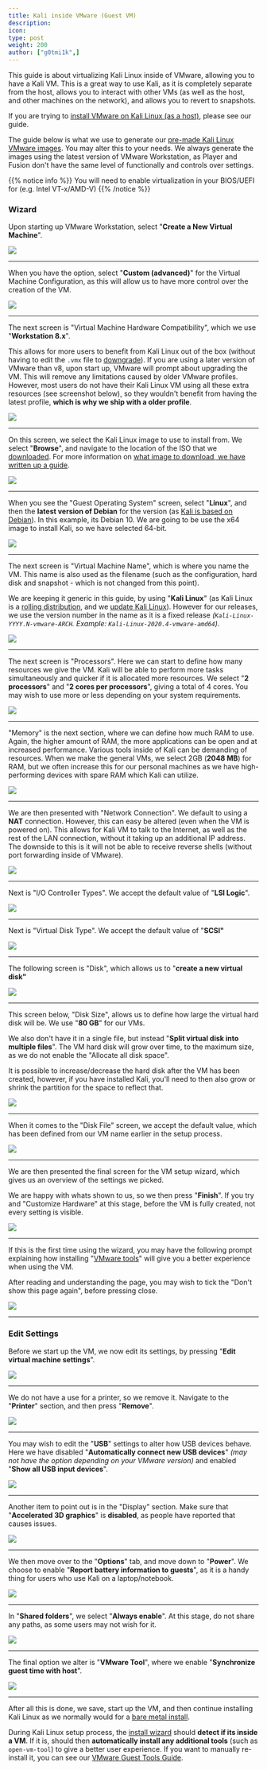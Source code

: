 ```yaml
---
title: Kali inside VMware (Guest VM)
description:
icon:
type: post
weight: 200
author: ["g0tmi1k",]
---
```


This guide is about virtualizing Kali Linux inside of VMware, allowing you to have a Kali VM. This is a great way to use Kali, as it is completely separate from the host, allows you to interact with other VMs (as well as the host, and other machines on the network), and allows you to revert to snapshots.

If you are trying to [install VMware on Kali Linux (as a host)](/docs/virtualization/install-vmware-host/), please see our guide.

The guide below is what we use to generate our [pre-made Kali Linux VMware images](https://www.offensive-security.com/kali-linux-vm-vmware-virtualbox-image-download/). You may alter this to your needs. We always generate the images using the latest version of VMware Workstation, as Player and Fusion don't have the same level of functionally and controls over settings.

{{% notice info %}}
You will need to enable virtualization in your BIOS/UEFI for (e.g. Intel VT-x/AMD-V)
{{% /notice %}}

### Wizard

Upon starting up VMware Workstation, select "**Create a New Virtual Machine**".

![](vm-01.png)

- - -

When you have the option, select "**Custom (advanced)**" for the Virtual Machine Configuration, as this will allow us to have more control over the creation of the VM.

![](vm-02.png)

- - -

The next screen is "Virtual Machine Hardware Compatibility", which we use "**Workstation 8.x**".

This allows for more users to benefit from Kali Linux out of the box (without having to edit the `.vmx` file to [downgrade](https://communities.vmware.com/thread/517825)). If you are using a later version of VMware than v8, upon start up, VMware will prompt about upgrading the VM. This will remove any limitations caused by older VMware profiles.
However, most users do not have their Kali Linux VM using all these extra resources (see screenshot below), so they wouldn't benefit from having the latest profile, **which is why we ship with a older profile**.

![](vm-03.png)

- - -

On this screen, we select the Kali Linux image to use to install from. We select "**Browse**", and navigate to the location of the ISO that we [downloaded](/docs/introduction/download-official-kali-linux-images/). For more information on [what image to download, we have written up a guide](/docs/introduction/what-image-to-download/).

![](vm-04.png)

- - -

When you see the "Guest Operating System" screen, select "**Linux**", and then the **latest version of Debian** for the version (as [Kali is based on Debian](/docs/policy/kali-linux-relationship-with-debian/)). In this example, its Debian 10. We are going to be use the x64 image to install Kali, so we have selected 64-bit.

![](vm-05.png)

- - -

The next screen is "Virtual Machine Name", which is where you name the VM. This name is also used as the filename (such as the configuration, hard disk and snapshot - which is not changed from this point).

We are keeping it generic in this guide, by using "**Kali Linux**" (as Kali Linux is a [rolling distribution](/docs/general-use/kali-branches/), and we [update Kali Linux](/docs/general-use/updating-kali/)).
However for our releases, we use the version number in the name as it is a fixed release _(`Kali-Linux-YYYY.N-vmware-ARCH`. Example: `Kali-Linux-2020.4-vmware-amd64`)_.

![](vm-06.png)

- - -

The next screen is "Processors". Here we can start to define how many resources we give the VM. Kali will be able to perform more tasks simultaneously and quicker if it is allocated more resources. We select "**2 processors**" and "**2 cores per processors**", giving a total of 4 cores. You may wish to use more or less depending on your system requirements.

![](vm-07.png)

- - -

"Memory" is the next section, where we can define how much RAM to use. Again, the higher amount of RAM, the more applications can be open and at increased performance. Various tools inside of Kali can be demanding of resources. When we make the general VMs, we select 2GB (**2048 MB**) for RAM, but we often increase this for our personal machines as we have high-performing devices with spare RAM which Kali can utilize.

![](vm-08.png)

- - -

We are then presented with "Network Connection". We default to using a **NAT** connection. However, this can easy be altered (even when the VM is powered on). This allows for Kali VM to talk to the Internet, as well as the rest of the LAN connection, without it taking up an additional IP address. The downside to this is it will not be able to receive reverse shells (without port forwarding inside of VMware).

![](vm-09.png)

- - -

Next is "I/O Controller Types". We accept the default value of "**LSI Logic**".

![](vm-10.png)

- - -

Next is "Virtual Disk Type". We accept the default value of "**SCSI"**

![](vm-11.png)

- - -

The following screen is "Disk", which allows us to "**create a new virtual disk"**

![](vm-12.png)

- - -

This screen below, "Disk Size", allows us to define how large the virtual hard disk will be. We use "**80 GB**" for our VMs.

We also don't have it in a single file, but instead "**Split virtual disk into multiple files**". The VM hard disk will grow over time, to the maximum size, as we do not enable the "Allocate all disk space".

It is possible to increase/decrease the hard disk after the VM has been created, however, if you have installed Kali, you'll need to then also grow or shrink the partition for the space to reflect that.

![](vm-13.png)

- - -

When it comes to the "Disk File" screen, we accept the default value, which has been defined from our VM name earlier in the setup process.

![](vm-14.png)

- - -

We are then presented the final screen for the VM setup wizard, which gives us an overview of the settings we picked.

We are happy with whats shown to us, so we then press "**Finish**". If you try and "Customize Hardware" at this stage, before the VM is fully created, not every setting is visible.

![](vm-15.png)

- - -

If this is the first time using the wizard, you may have the following prompt explaining how installing "[VMware tools](/docs/virtualization/install-vmware-guest-tools/)" will give you a better experience when using the VM.

After reading and understanding the page, you may wish to tick the "Don't show this page again", before pressing close.

![](vm-16.png)

- - -

### Edit Settings

Before we start up the VM, we now edit its settings, by pressing "**Edit virtual machine settings**".

![](vm-17.png)

- - -

We do not have a use for a printer, so we remove it. Navigate to the "**Printer**" section, and then press "**Remove**".

![](vm-18.png)

- - -

You may wish to edit the "**USB**" settings to alter how USB devices behave. Here we have disabled "**Automatically connect new USB devices**" _(may not have the option depending on your VMware version)_ and enabled "**Show all USB input devices**".

![](vm-usb.png)

- - -

Another item to point out is in the "Display" section. Make sure that "**Accelerated 3D graphics**" is **disabled**, as people have reported that causes issues.

![](vm-gpu.png)

- - -

We then move over to the "**Options**" tab, and move down to "**Power**". We choose to enable "**Report battery information to guests**", as it is a handy thing for users who use Kali on a laptop/notebook.

![](vm-19.png)

- - -

In "**Shared folders**", we select "**Always enable**". At this stage, do not share any paths, as some users may not wish for it.

![](vm-20.png)

- - -

The final option we alter is "**VMware Tool**", where we enable "**Synchronize guest time with host**".

![](vm-21.png)

- - -

After all this is done, we save, start up the VM, and then continue installing Kali Linux as we normally would for a [bare metal install](/docs/installation/hard-disk-install/).

During Kali Linux setup process, the [install wizard](https://gitlab.com/kalilinux/build-scripts/live-build-config/-/blob/master/simple-cdd/profiles/offline.downloads) should **detect if its inside a VM**. If it is, should then **automatically install any additional tools** (such as `open-vm-tool`) to give a better user experience. If you want to manually re-install it, you can see our [VMware Guest Tools Guide](/docs/virtualization/install-vmware-guest-tools/).
